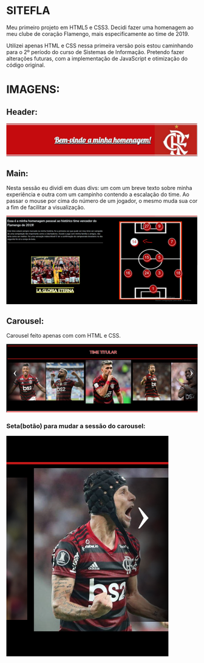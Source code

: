 # SITEFLA

Meu primeiro projeto em HTML5 e CSS3.
Decidi fazer uma homenagem ao meu clube de coração Flamengo, mais especificamente ao time de 2019.

Utilizei apenas HTML e CSS nessa primeira versão pois estou caminhando para o 2º período do curso de Sistemas de Informação.
Pretendo fazer alterações futuras, com a implementação de JavaScript e otimização do código original.

# IMAGENS:

## Header:

![headder](headerFLA.png)

## Main:
Nesta sessão eu dividi em duas divs: um com um breve texto sobre minha experiência e outra com um campinho contendo a escalação do time.
Ao passar o mouse por cima do número de um jogador, o mesmo muda sua cor a fim de facilitar a visualização.

![main](mainFLA.png)

## Carousel:
Carousel feito apenas com com HTML e CSS.

![carousel](timeFLA.png)

### Seta(botão) para mudar a sessão do carousel:
![seta](setaFLA.png)

